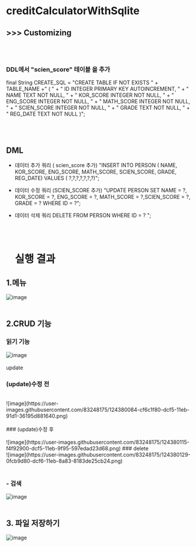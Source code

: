 # creditCalculatorWithSqlite

    
## >>> Customizing 
<br/><br/>


### DDL에서 "scien_score" 테이블 을 추가 
final String CREATE_SQL = "CREATE TABLE IF NOT EXISTS " + TABLE_NAME +" (  "
            + "  ID  INTEGER  PRIMARY KEY  AUTOINCREMENT, "
            + "  NAME     TEXT     NOT NULL,  "
            + "  KOR_SCORE     INTEGER     NOT NULL, "
            + "  ENG_SCORE     INTEGER     NOT NULL, "
            + "  MATH_SCORE     INTEGER     NOT NULL, "
            + "  SCIEN_SCORE    INTEGER     NOT NULL, "
            + "  GRADE     TEXT     NOT NULL, "
            + "  REG_DATE    TEXT     NOT NULL  )";
            
            
<br/><br/>
## DML

- 데이터 추가 쿼리 ( scien_score 추가) 
"INSERT INTO PERSON ( NAME, KOR_SCORE, ENG_SCORE, MATH_SCORE, SCIEN_SCORE, GRADE, REG_DATE) VALUES ( ?,?,?,?,?,?,?)";
- 데이터 수정 쿼리 (SCIEN_SCORE 추가) 
"UPDATE PERSON SET NAME = ?, KOR_SCORE = ?, ENG_SCORE = ?, MATH_SCORE = ?,SCIEN_SCORE = ?, GRADE = ? WHERE ID = ?"; 
- 데이터 삭제 쿼리 
DELETE FROM PERSON WHERE ID = ? ";
            
    <br/><br/>   
 
  # 실행 결과
  
## 1.메뉴<br/>
![image](https://user-images.githubusercontent.com/83248175/124380020-73090000-dcf5-11eb-97ed-fcadf277ad4c.png)
<br/><br/>

## 2.CRUD 기능<br/>
### 읽기 기능 <br/>
![image](https://user-images.githubusercontent.com/83248175/124380039-9af86380-dcf5-11eb-8bfd-024623a6511b.png)
<br/><br/>
update <br/>
### (update)수정 전
<br/>
![image](https://user-images.githubusercontent.com/83248175/124380084-cf6c1f80-dcf5-11eb-91d1-36195d881640.png)
<br/><br/>
### (update)수정 후<br/>
<br/>
![image](https://user-images.githubusercontent.com/83248175/124380115-f4f92900-dcf5-11eb-9f95-597edad23d68.png)
### delete
<br/>
![image](https://user-images.githubusercontent.com/83248175/124380129-0fcb9d80-dcf6-11eb-8a83-8183de25cb24.png)
<br/><br/>

### - 검색 <br/>
![image](https://user-images.githubusercontent.com/83248175/124380180-502b1b80-dcf6-11eb-9040-c33f311142f5.png)
<br/><br/>

## 3. 파일 저장하기<br/> 
![image](https://user-images.githubusercontent.com/83248175/124380205-6e911700-dcf6-11eb-84a3-268bd0d5a864.png)
<br/><br/>
